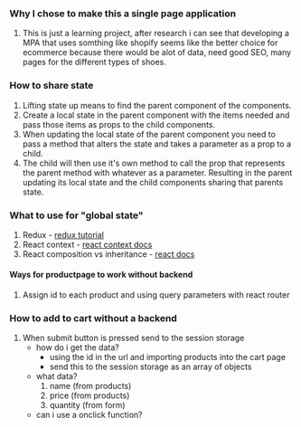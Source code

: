 ### Why I chose to make this a single page application

1. This is just a learning project, after research i can see that
developing a MPA that uses somthing like shopify seems like the better choice for ecommerce because there would be alot of data, need good SEO, many pages for the different types of shoes.

### How to share state

1. Lifting state up means to find the parent component of the components.
2. Create a local state in the parent component with the items needed and pass those items as props to the child components.
3. When updating the local state of the parent component you need to pass a method that alters the state and takes a parameter as a prop to a child.
4. The child will then use it's own method to call the prop that represents the parent method with whatever as a parameter. Resulting in the parent updating its local state and the child components sharing that parents state.

### What to use for "global state"

1. Redux - [redux tutorial](https://redux.js.org/tutorials/fundamentals/part-1-overview)
2. React context - [react context docs](https://en.reactjs.org/docs/context.html)
3. React composition vs inheritance - [react docs](https://en.reactjs.org/docs/composition-vs-inheritance.html)

#### Ways for productpage to work without backend
1. Assign id to each product and using query parameters with react router

### How to add to cart without a backend
1. When submit button is pressed send to the session storage
	* how do i get the data?
		* using the id in the url and importing products into the cart page
		* send this to the session storage as an array of objects
	* what data?
		1. name (from products)
		2. price (from products)
		3. quantity (from form)
	* can i use a onclick function?